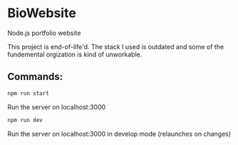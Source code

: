 # BioWebsite
Node.js portfolio website

This project is end-of-life'd. The stack I used is outdated and some of the fundemental orgization is kind of unworkable.

## Commands:

```bash
npm run start
```
Run the server on localhost:3000

```bash
npm run dev
```
Run the server on localhost:3000 in develop mode (relaunches on changes)
